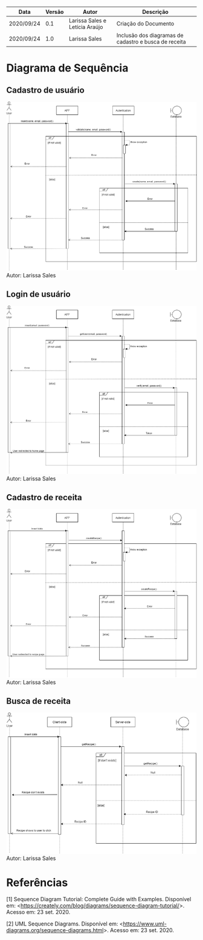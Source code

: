 | Data |Versão| Autor | Descrição |
| ---- | ---- | ----- | --------- |
| 2020/09/24 | 0.1 | Larissa Sales e Letícia Araújo | Criação do Documento |
| 2020/09/24 | 1.0 | Larissa Sales | Inclusão dos diagramas de cadastro e busca de receita |

# Diagrama de Sequência

## Cadastro de usuário

![](../assets/04-modelagem/20200923-larissa-diagrama-sequencia-cadastro.png)
Autor: Larissa Sales

## Login de usuário

![](../assets/04-modelagem/20200924-larissa-diagrama-sequencia-login.png)
Autor: Larissa Sales

## Cadastro de receita

![](../assets/04-modelagem/20200924-larissa-diagrama-sequencia-cadastro-receita.png)
Autor: Larissa Sales

## Busca de receita

![](../assets/04-modelagem/20200924-larissa-diagrama-sequencia-busca-receita.png)
Autor: Larissa Sales

# Referências

[1] Sequence Diagram Tutorial: Complete Guide with Examples. Disponível em: <<https://creately.com/blog/diagrams/sequence-diagram-tutorial/>>. Acesso em: 23 set. 2020.

[2] UML Sequence Diagrams. Disponível em: <<https://www.uml-diagrams.org/sequence-diagrams.html>>. Acesso em: 23 set. 2020.